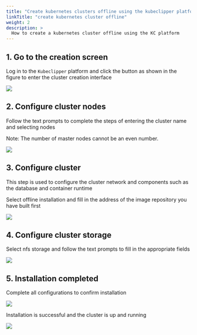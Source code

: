 ```yaml
---
title: "Create kubernetes clusters offline using the kubeclipper platform"
linkTitle: "create kubernetes cluster offline"
weight: 2
description: >
  How to create a kubernetes cluster offline using the KC platform
---
```


## 1. Go to the creation screen

Log in to the `Kubeclipper` platform and click the button as shown in the figure to enter the cluster creation interface

![](/images/docs-quickstart/cluster-begin.png)

## 2. Configure cluster nodes

Follow the text prompts to complete the steps of entering the cluster name and selecting nodes

Note: The number of master nodes cannot be an even number.

![](/images/docs-quickstart/cluster-node-config.png)

## 3. Configure cluster

This step is used to configure the cluster network and components such as the database and container runtime

Select offline installation and fill in the address of the image repository you have built first

![](/images/docs-quickstart/cluster-config.png)

## 4. Configure cluster storage

Select nfs storage and follow the text prompts to fill in the appropriate fields

![](/images/docs-quickstart/cluster-storage-config.png)

## 5. Installation completed

Complete all configurations to confirm installation

![](/images/docs-quickstart/cluster-finish.png)

Installation is successful and the cluster is up and running

![](/images/docs-quickstart/cluster-successful.png)

